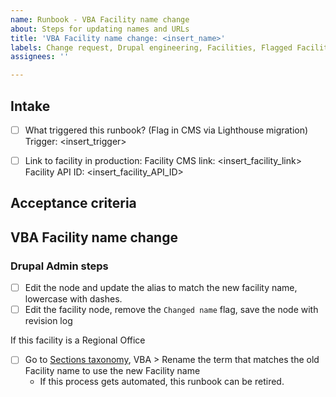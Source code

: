 ```yaml
---
name: Runbook - VBA Facility name change
about: Steps for updating names and URLs
title: 'VBA Facility name change: <insert_name>'
labels: Change request, Drupal engineering, Facilities, Flagged Facilities, User support, VBA
assignees: ''

---
```


## Intake
- [ ] What triggered this runbook? (Flag in CMS via Lighthouse migration)
Trigger: <insert_trigger>

- [ ] Link to facility in production:
Facility CMS link: <insert_facility_link>
Facility API ID: <insert_facility_API_ID>

## Acceptance criteria

## VBA Facility name change


### Drupal Admin steps
- [ ] Edit the node and update the alias to match the new facility name, lowercase with dashes.
- [ ] Edit the facility node, remove the `Changed name` flag, save the node with revision log

If this facility is a Regional Office
- [ ] Go to [Sections taxonomy]( https://prod.cms.va.gov/admin/structure/taxonomy/manage/administration/overview), VBA > Rename the term that matches the old Facility name to use the new Facility name
    * If this process gets automated, this runbook can be retired.
